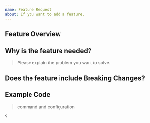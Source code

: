 ```yaml
---
name: Feature Request
about: If you want to add a feature.
---
```


## Feature Overview


## Why is the feature needed?

> Please explain the problem you want to solve.


## Does the feature include Breaking Changes?


## Example Code

> command and configuration

```console
$ 
```

```yaml

```
